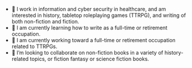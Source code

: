 - 👀 I work in information and cyber security in healthcare, and am interested in history, tabletop roleplaying games (TTRPG), and writing of both non-fiction and fiction.
- 🌱 I am currently learning how to write as a full-time or retirement occupation.
- 🌱 I am currently working toward a full-time or retirement occupation related to TTRPGs.
- 💞️ I’m looking to collaborate on non-fiction books in a variety of history-related topics, or fiction fantasy or science fiction books.

<!---
robertwmartin/robertwmartin is a ✨ special ✨ repository because its `README.md` (this file) appears on your GitHub profile.
You can click the Preview link to take a look at your changes.
--->
